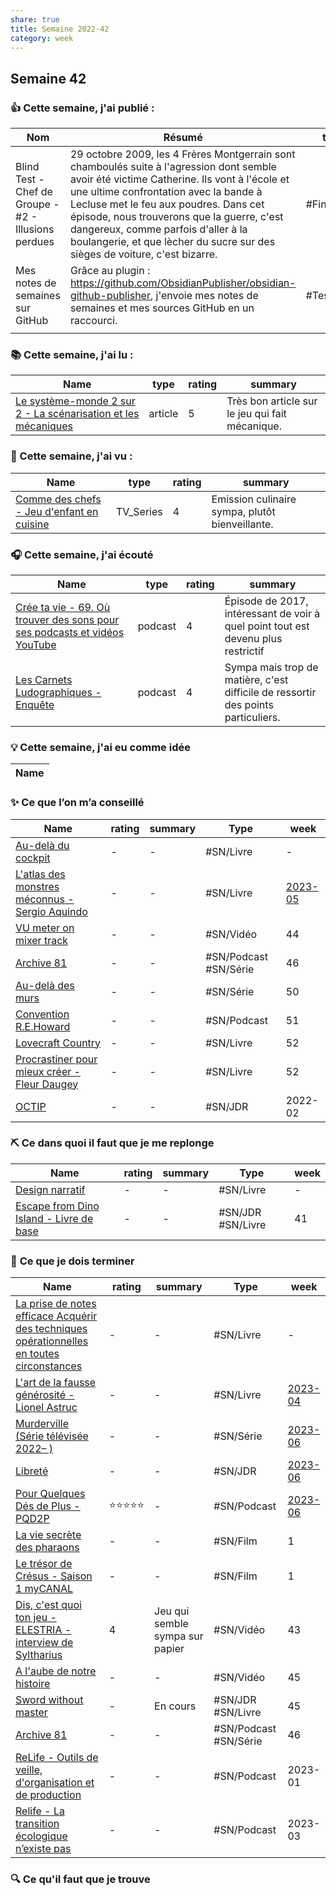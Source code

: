 ```yaml
---
share: true 
title: Semaine 2022-42
category: week
---
```


## Semaine 42

### 👍 **Cette semaine, j'ai publié :**
| Nom                                                  | Résumé                                                                                                                                                                                                                                                                                                                                                                                          | tat      |
| ---------------------------------------------------- | ----------------------------------------------------------------------------------------------------------------------------------------------------------------------------------------------------------------------------------------------------------------------------------------------------------------------------------------------------------------------------------------------- | --------- |
| Blind Test - Chef de Groupe - #2 - Illusions perdues | 29 octobre 2009, les 4 Frères Montgerrain sont chamboulés suite à l'agression dont semble avoir été victime Catherine. Ils vont à l'école et une ultime confrontation avec la bande à Lecluse met le feu aux poudres. Dans cet épisode, nous trouverons que la guerre, c'est dangereux, comme parfois d'aller à la boulangerie, et que lècher du sucre sur des sièges de voiture, c'est bizarre. | #Finished |
| Mes notes de semaines sur GitHub                    | Grâce au plugin : https://github.com/ObsidianPublisher/obsidian-github-publisher, j'envoie mes notes de semaines et mes sources GitHub en un raccourci.                                                                                                                                                                                                                                        | #Testing  |
|                                                      |                                                                                                                                                                                                                                                                                                                                                                                                 |           |

### 📚 **Cette semaine, j'ai lu :**
| Name                                                                                                                                                                 | type    | rating | summary                                         |
| -------------------------------------------------------------------------------------------------------------------------------------------------------------------- | ------- | ------ | ----------------------------------------------- |
| [Le système-monde 2 sur 2 - La scénarisation et les mécaniques](../source/Le%20syst%C3%A8me-monde%202%20sur%202%20-%20La%20sc%C3%A9narisation%20et%20les%20m%C3%A9caniques.md) | article | 5      | Très bon article sur le jeu qui fait mécanique. |


### 🍿 Cette semaine, j'ai vu :
| Name                                                                                                                       | type      | rating | summary                                         |
| -------------------------------------------------------------------------------------------------------------------------- | --------- | ------ | ----------------------------------------------- |
| [Comme des chefs - Jeu d'enfant en cuisine](../source/Comme%20des%20chefs%20-%20Jeu%20d'enfant%20en%20cuisine.md) | TV_Series | 4      | Emission culinaire sympa, plutôt bienveillante. |


### 🎧 **Cette semaine, j'ai écouté**

| Name                                                                                                                                                                                         | type    | rating | summary                                                                           |
| -------------------------------------------------------------------------------------------------------------------------------------------------------------------------------------------- | ------- | ------ | --------------------------------------------------------------------------------- |
| [Crée ta vie - 69. Où trouver des sons pour ses podcasts et vidéos YouTube](../source/Cr%C3%A9e%20ta%20vie%20-%2069.%20O%C3%B9%20trouver%20des%20sons%20pour%20ses%20podcasts%20et%20vid%C3%A9os%20YouTube.md) | podcast | 4      | Épisode de 2017, intéressant de voir à quel point tout est devenu plus restrictif |
| [Les Carnets Ludographiques - Enquête](../source/Les%20Carnets%20Ludographiques%20-%20Enqu%C3%AAte.md)                                                                           | podcast | 4      | Sympa mais trop de matière, c'est difficile de ressortir des points particuliers. |


### 💡 **Cette semaine, j'ai eu comme idée**
| Name |
| ---- |



### ✨ **Ce que l’on m’a conseillé**
| Name                                                                                                                  | rating | summary | Type                  | week                                                  |
| --------------------------------------------------------------------------------------------------------------------- | ------ | ------- | --------------------- | ----------------------------------------------------- |
| [Au-delà du cockpit](Au-del%C3%A0%20du%20cockpit.md)                                          | \-     | \-      | #SN/Livre             | \-                                                    |
| [L'atlas des monstres méconnus - Sergio Aquindo](../source/livres/L'atlas%20des%20monstres%20m%C3%A9connus%20-%20Sergio%20Aquindo.md)      | \-     | \-      | #SN/Livre             | [2023-05](2023-05.md) |
| [VU meter on mixer track](../source/VU%20meter%20on%20mixer%20track.md)                                | \-     | \-      | #SN/Vidéo             | 44                                                    |
| [Archive 81](../source/Archive%2081.md)                                                          | \-     | \-      | #SN/Podcast #SN/Série | 46                                                    |
| [Au-delà des murs](../source/Au-del%C3%A0%20des%20murs.md)                                                         | \-     | \-      | #SN/Série             | 50                                                    |
| [Convention R.E.Howard](../source/Convention%20R.E.Howard.md)                                               | \-     | \-      | #SN/Podcast           | 51                                                    |
| [Lovecraft Country](../source/Lovecraft%20Country.md)                                                       | \-     | \-      | #SN/Livre             | 52                                                    |
| [Procrastiner pour mieux créer - Fleur Daugey](../source/Procrastiner%20pour%20mieux%20cr%C3%A9er%20-%20Fleur%20Daugey.md) | \-     | \-      | #SN/Livre             | 52                                                    |
| [OCTIP](../source/OCTIP.md)                                                                      | \-     | \-      | #SN/JDR               | 2022-02                                               |


### ⛏️ **Ce dans quoi il faut que je me replonge**
| Name                                                                                                                   | rating | summary | Type              | week |
| ---------------------------------------------------------------------------------------------------------------------- | ------ | ------- | ----------------- | ---- |
| [Design narratif](Design%20narratif.md)                                                 | \-     | \-      | #SN/Livre         | \-   |
| [Escape from Dino Island - Livre de base](Escape%20from%20Dino%20Island%20-%20Livre%20de%20base.md) | \-     | \-      | #SN/JDR #SN/Livre | 41   |


### 🏁 **Ce que je dois terminer**
| Name                                                                                                                                                                                                                         | rating | summary                         | Type                  | week                                                  |
| ---------------------------------------------------------------------------------------------------------------------------------------------------------------------------------------------------------------------------- | ------ | ------------------------------- | --------------------- | ----------------------------------------------------- |
| [La prise de notes efficace Acquérir des techniques opérationnelles en toutes circonstances](La%20prise%20de%20notes%20efficace%20Acqu%C3%A9rir%20des%20techniques%20op%C3%A9rationnelles%20en%20toutes%20circonstances.md) | \-     | \-                              | #SN/Livre             | \-                                                    |
| [L'art de la fausse générosité - Lionel Astruc](../source/livres/L'art%20de%20la%20fausse%20g%C3%A9n%C3%A9rosit%C3%A9%20-%20Lionel%20Astruc.md)                                                                                                               | \-     | \-                              | #SN/Livre             | [2023-04](./2023-04.md) |
| [Murderville (Série télévisée 2022– )](../source/Murderville%20(S%C3%A9rie%20t%C3%A9l%C3%A9vis%C3%A9e%202022%E2%80%93%20).md)                                                                                                             | \-     | \-                              | #SN/Série             | [2023-06](./2023-06.md) |
| [Libreté](../source/Libret%C3%A9.md)                                                                                                                                                                         | \-     | \-                              | #SN/JDR               | [2023-06](./2023-06.md) |
| [Pour Quelques Dés de Plus - PQD2P](../source/Pour%20Quelques%20D%C3%A9s%20de%20Plus%20-%20PQD2P.md)                                                                                                                 | ⭐⭐⭐⭐⭐  | \-                              | #SN/Podcast           | [2023-06](./2023-06.md) |
| [La vie secrète des pharaons](../source/La%20vie%20secr%C3%A8te%20des%20pharaons.md)                                                                                                                                          | \-     | \-                              | #SN/Film              | 1                                                     |
| [Le trésor de Crésus - Saison 1  myCANAL](../source/Le%20tr%C3%A9sor%20de%20Cr%C3%A9sus%20-%20Saison%201%20%20myCANAL.md)                                                                                                                  | \-     | \-                              | #SN/Film              | 1                                                     |
| [Dis, c'est quoi ton jeu - ELESTRIA - interview de Syltharius](../source/Dis,%20c'est%20quoi%20ton%20jeu%20-%20ELESTRIA%20-%20interview%20de%20Syltharius.md)                                                             | 4      | Jeu qui semble sympa sur papier | #SN/Vidéo             | 43                                                    |
| [A l'aube de notre histoire](../source/A%20l'aube%20de%20notre%20histoire.md)                                                                                                                                 | \-     | \-                              | #SN/Vidéo             | 45                                                    |
| [Sword without master](../source/Sword%20without%20master.md)                                                                                                                                                   | \-     | En cours                        | #SN/JDR #SN/Livre     | 45                                                    |
| [Archive 81](../source/Archive%2081.md)                                                                                                                                                                 | \-     | \-                              | #SN/Podcast #SN/Série | 46                                                    |
| [ReLife - Outils de veille, d'organisation et de production](../source/ReLife%20-%20Outils%20de%20veille,%20d'organisation%20et%20de%20production.md)                                                                            | \-     | \-                              | #SN/Podcast           | 2023-01                                               |
| [Relife - La transition écologique n’existe pas](../source/Relife%20-%20La%20transition%20%C3%A9cologique%20n%E2%80%99existe%20pas.md)                                                                                                    | \-     | \-                              | #SN/Podcast           | 2023-03                                               |


### 🔍 **Ce qu'il faut que je trouve**
